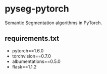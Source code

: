 # pyseg-pytorch
Semantic Segmentation algorithms in PyTorch.

## requirements.txt

* pytorch==1.6.0
* torchvision==0.7.0
* albumentations==0.5.0
* flask==1.1.2
